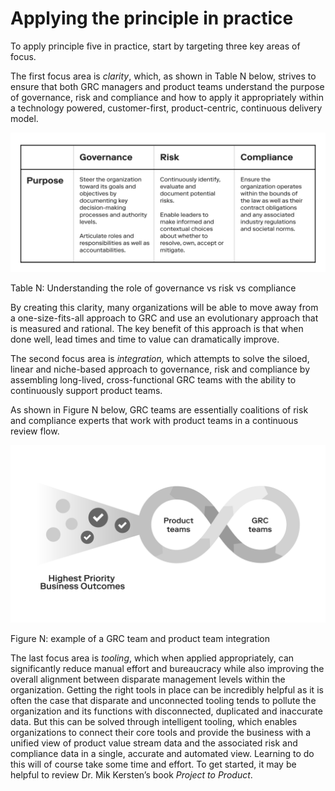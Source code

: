 # Applying the principle in practice

To apply principle five in practice, start by targeting three key areas of focus.

The first focus area is _clarity_, which, as shown in Table N below, strives to ensure that both GRC managers and product teams understand the purpose of governance, risk and compliance and how to apply it appropriately within a technology powered, customer-first, product-centric, continuous delivery model.

![](../.gitbook/assets/0%20%2816%29.png)

Table N: Understanding the role of governance vs risk vs compliance

By creating this clarity, many organizations will be able to move away from a one-size-fits-all approach to GRC and use an evolutionary approach that is measured and rational. The key benefit of this approach is that when done well, lead times and time to value can dramatically improve.

The second focus area is _integration,_ which attempts to solve the siloed, linear and niche-based approach to governance, risk and compliance by assembling long-lived, cross-functional GRC teams with the ability to continuously support product teams.

As shown in Figure N below, GRC teams are essentially coalitions of risk and compliance experts that work with product teams in a continuous review flow.

![](../.gitbook/assets/1%20%286%29.png)

Figure N: example of a GRC team and product team integration

The last focus area is _tooling_, which when applied appropriately, can significantly reduce manual effort and bureaucracy while also improving the overall alignment between disparate management levels within the organization. Getting the right tools in place can be incredibly helpful as it is often the case that disparate and unconnected tooling tends to pollute the organization and its functions with disconnected, duplicated and inaccurate data. But this can be solved through intelligent tooling, which enables organizations to connect their core tools and provide the business with a unified view of product value stream data and the associated risk and compliance data in a single, accurate and automated view. Learning to do this will of course take some time and effort. To get started, it may be helpful to review Dr. Mik Kersten’s book _Project to Product_.

